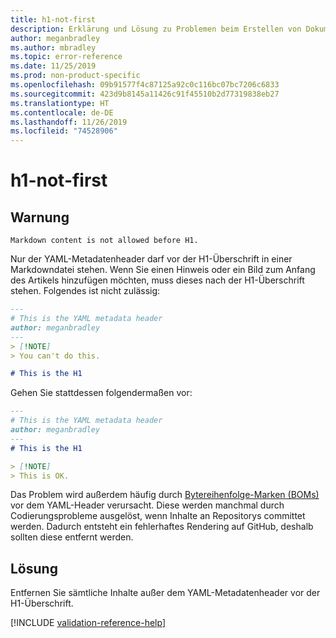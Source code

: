 ```yaml
---
title: h1-not-first
description: Erklärung und Lösung zu Problemen beim Erstellen von Dokumentationsartikeln – h1-not-first
author: meganbradley
ms.author: mbradley
ms.topic: error-reference
ms.date: 11/25/2019
ms.prod: non-product-specific
ms.openlocfilehash: 09b91577f4c87125a92c0c116bc07bc7206c6833
ms.sourcegitcommit: 423d9b8145a11426c91f45510b2d77319838eb27
ms.translationtype: HT
ms.contentlocale: de-DE
ms.lasthandoff: 11/26/2019
ms.locfileid: "74528906"
---
```

# <a name="h1-not-first"></a>h1-not-first

## <a name="warning"></a>Warnung

`Markdown content is not allowed before H1.`

Nur der YAML-Metadatenheader darf vor der H1-Überschrift in einer Markdowndatei stehen. Wenn Sie einen Hinweis oder ein Bild zum Anfang des Artikels hinzufügen möchten, muss dieses nach der H1-Überschrift stehen. Folgendes ist nicht zulässig:

```markdown
---
# This is the YAML metadata header
author: meganbradley
---
> [!NOTE]
> You can't do this.

# This is the H1
```

Gehen Sie stattdessen folgendermaßen vor:

```markdown
---
# This is the YAML metadata header
author: meganbradley
---
# This is the H1

> [!NOTE]
> This is OK.
```

Das Problem wird außerdem häufig durch [Bytereihenfolge-Marken (BOMs)](http://www.websina.com/bugzero/kb/unicode-bom.html) vor dem YAML-Header verursacht. Diese werden manchmal durch Codierungsprobleme ausgelöst, wenn Inhalte an Repositorys committet werden. Dadurch entsteht ein fehlerhaftes Rendering auf GitHub, deshalb sollten diese entfernt werden.

## <a name="resolution"></a>Lösung

Entfernen Sie sämtliche Inhalte außer dem YAML-Metadatenheader vor der H1-Überschrift.

<!--make sure to add this file to your includes folder and verify the path-->
[!INCLUDE [validation-reference-help](includes/validation-reference-help.md)]
